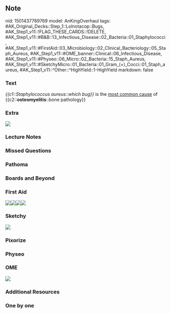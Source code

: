## Note
nid: 1501437789769
model: AnKingOverhaul
tags: #AK_Original_Decks::Step_1::Lolnotacop::Bugs, #AK_Step1_v11::!FLAG_THESE_CARDS::!DELETE, #AK_Step1_v11::#B&B::13_Infectious_Disease::02_Bacteria::01_Staphylococci, #AK_Step1_v11::#FirstAid::03_Microbiology::02_Clinical_Bacteriology::05_Staph_Aureus, #AK_Step1_v11::#OME_banner::Clinical::06_Infectious_Disease, #AK_Step1_v11::#Physeo::06_Micro::02_Bacteria::15_Staph_Aureus, #AK_Step1_v11::#SketchyMicro::01_Bacteria::01_Gram_(+)_Cocci::01_Staph_aureus, #AK_Step1_v11::^Other::^HighYield::1-HighYield
markdown: false

### Text
<i>{{c1::Staphylococcus aureus::which bug}}</i> is the <u>most
common cause</u> of {{c2::<b>osteomyelitis</b>::bone pathology}}

### Extra
<img src="paste-35729832935837.jpg">

### Lecture Notes


### Missed Questions


### Pathoma


### Boards and Beyond


### First Aid
<img src="paste-552946974588931.jpg"><img src=
"paste-567266395553795.jpg"><img src=
"paste-75685913690115.jpg"><img src="paste-119318486450179.jpg">
<!--EndFragment-->

### Sketchy
<img src="paste-445864849965057.jpg">

### Pixorize


### Physeo


### OME
<div class="ome-widget">
  <a href=
  "https://onlinemeded.org/spa/infectious-disease?ref=anki"><img src="_OME_AnkiFlashcards_Topic_1.png"></a>
</div>

### Additional Resources


### One by one

